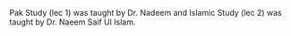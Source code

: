 Pak Study (lec 1) was taught by Dr. Nadeem and Islamic Study (lec 2) was taught by Dr. Naeem Saif Ul Islam.